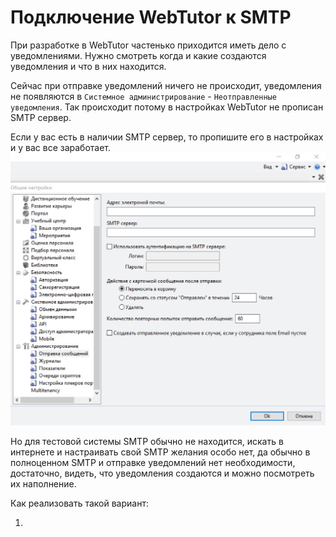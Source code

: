 # Подключение WebTutor к SMTP

При разработке в WebTutor частенько приходится иметь дело с уведомлениями. Нужно смотреть когда и какие создаются уведомления и что в них находится.

Сейчас при отправке уведомлений ничего не происходит, уведомления не появляются в `Системное администрирование` - `Неотправленные уведомления`. Так происходит потому в настройках WebTutor не прописан SMTP сервер.

Если у вас есть в наличии SMTP сервер, то пропишите его в настройках и у вас все заработает.![](/Development/TestSystem/ConnectingWebTutorToSMTP/1.jpg)  


Но для тестовой системы SMTP обычно не находится, искать в интернете и настраивать свой SMTP желания особо нет, да обычно в полноценном SMTP и отправке уведомлений нет необходимости, достаточно, видеть, что уведомления создаются и можно посмотреть их наполнение.

Как реализовать такой вариант:

1. 


